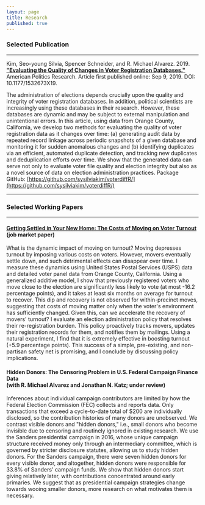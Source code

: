 ```yaml
---
layout: page
title: Research
published: true
---
```


### Selected Publication

--------------------------------------

Kim, Seo-young Silvia, Spencer Schneider, and R. Michael Alvarez. 2019. [**"Evaluating the Quality of Changes in Voter Registration Databases."**](https://doi.org/10.1177/1532673X19870512) American Politics Research. Article first published online: Sep 9, 2019. DOI: 10.1177/1532673X19.

The administration of elections depends crucially upon the quality and integrity of voter registration databases. In addition, political scientists are increasingly using these databases in their research. However, these databases are dynamic and may be subject to external manipulation and unintentional errors. In this article, using data from Orange County, California, we develop two methods for evaluating the quality of voter registration data as it changes over time: (a) generating audit data by repeated record linkage across periodic snapshots of a given database and monitoring it for sudden anomalous changes and (b) identifying duplicates via an efficient, automated duplicate detection, and tracking new duplicates and deduplication efforts over time. We show that the generated data can serve not only to evaluate voter file quality and election integrity but also as a novel source of data on election administration practices. Package GitHub: [https://github.com/sysilviakim/voterdiffR/](https://github.com/sysilviakim/voterdiffR/)

--------------------------------------

### Selected Working Papers

--------------------------------------

#### [Getting Settled in Your New Home: The Costs of Moving on Voter Turnout](https://www.dropbox.com/s/zt6uk4mzh0kybj3/kim-JMP-moving-turnout.pdf?raw=1) <br/> (job market paper)

What is the dynamic impact of moving on turnout? Moving depresses turnout by imposing various costs on voters. However, movers eventually settle down, and such detrimental effects can disappear over time. I measure these dynamics using United States Postal Services (USPS) data and detailed voter panel data from Orange County, California. Using a generalized additive model, I show that previously registered voters who move close to the election are significantly less likely to vote (at most -16.2 percentage points), and it takes at least six months on average for turnout to recover. This dip and recovery is not observed for within-precinct moves, suggesting that costs of moving matter only when the voter's environment has sufficiently changed. Given this, can we accelerate the recovery of movers' turnout? I evaluate an election administration policy that resolves their re-registration burden. This policy proactively tracks movers, updates their registration records for them, and notifies them by mailings. Using a natural experiment, I find that it is extremely effective in boosting turnout (+5.9 percentage points). This success of a simple, pre-existing, and non-partisan safety net is promising, and I conclude by discussing policy implications. 

#### Hidden Donors: The Censoring Problem in U.S. Federal Campaign Finance Data <br/> (with R. Michael Alvarez and Jonathan N. Katz; under review)

Inferences about individual campaign contributors are limited by how the Federal Election Commission (FEC) collects and reports data. Only transactions that exceed a cycle-to-date total of $200 are individually disclosed, so the contribution histories of many donors are unobserved. We contrast visible donors and "hidden donors," i.e., small donors who become invisible due to censoring and routinely ignored in existing research. We use the Sanders presidential campaign in 2016, whose unique campaign structure received money only through an intermediary committee, which is governed by stricter disclosure statutes, allowing us to study hidden donors. For the Sanders campaign, there were seven hidden donors for every visible donor, and altogether, hidden donors were responsible for 33.8% of Sanders' campaign funds. We show that hidden donors start giving relatively later, with contributions concentrated around early primaries. We suggest that as presidential campaign strategies change towards wooing smaller donors, more research on what motivates them is necessary.
